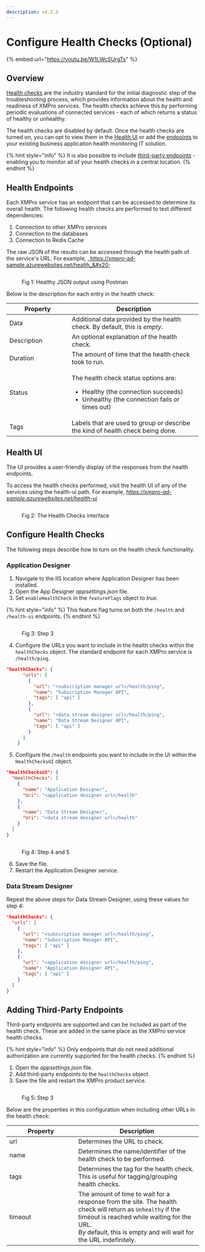 ```yaml
---
description: v4.2.3
---
```


# Configure Health Checks (Optional)

{% embed url="https://youtu.be/W1LWcSUrgTs" %}

## **Overview**

[Health checks](https://learn.microsoft.com/en-us/aspnet/core/host-and-deploy/health-checks?view=aspnetcore-6.0) are the industry standard for the initial diagnostic step of the troubleshooting process, which provides information about the health and readiness of XMPro services. The health checks achieve this by performing periodic evaluations of connected services - each of which returns a status of healthy or unhealthy.

The health checks are disabled by default. Once the health checks are turned on, you can opt to view them in the [Health UI](configure-health-checks-optional.md#health-ui) or add the [endpoints](configure-health-checks-optional.md#health-endpoints) to your existing business application health monitoring IT solution.  &#x20;

{% hint style="info" %}
It is also possible to include [third-party endpoints](configure-health-checks-optional.md#adding-third-party-endpoints) - enabling you to monitor all of your health checks in a central location.
{% endhint %}

## **Health Endpoints**

Each XMPro service has an endpoint that can be accessed to determine its overall health. The following health checks are performed to test different dependencies:

1. Connection to other XMPro services
2. Connection to the databases
3. Connection to Redis Cache

The raw JSON of the results can be accessed through the health path of the service's URL. For example, _https://xmpro-ad-sample.azurewebsites.net/health_&#x20;

<figure><img src="../../.gitbook/assets/health-endpoint-result.png" alt=""><figcaption><p>Fig 1: Healthy JSON output using Postman</p></figcaption></figure>

Below is the description for each entry in the health check:

<table><thead><tr><th width="147.57142857142856">Property</th><th>Description</th></tr></thead><tbody><tr><td>Data</td><td>Additional data provided by the health check. By default, this is <em>empty</em>.</td></tr><tr><td>Description</td><td>An optional explanation of the health check.</td></tr><tr><td>Duration</td><td>The amount of time that the health check took to run.</td></tr><tr><td>Status</td><td><p>The health check status options are:</p><ul><li>Healthy (the connection succeeds)</li><li>Unhealthy (the connection fails or times out)</li></ul></td></tr><tr><td>Tags</td><td>Labels that are used to group or describe the kind of health check being done.</td></tr></tbody></table>

## **Health UI**

The UI provides a user-friendly display of the responses from the health endpoints.

To access the health checks performed, visit the health UI of any of the services using the health-ui path. For example, _https://xmpro-ad-sample.azurewebsites.net/health-ui_

<figure><img src="../../.gitbook/assets/health-ui.png" alt=""><figcaption><p>Fig 2: The Health Checks interface</p></figcaption></figure>

## Configure Health Checks

The following steps describe how to turn on the health check functionality.

### Application Designer

1. Navigate to the IIS location where Application Designer has been installed.
2. Open the App Designer  _appsettings.json_ file.
3. Set `enableHealthCheck` in the `featureFlags` object to _true_.&#x20;

{% hint style="info" %}
This feature flag turns on both the `/health` and `/health-ui` endpoints.
{% endhint %}

<figure><img src="../../.gitbook/assets/Configure Health Check - setup step 1.png" alt=""><figcaption><p>Fig 3: Step 3</p></figcaption></figure>

4. Configure the URLs you want to include in the health checks within the `healthChecks` object. The standard endpoint for each XMPro service is `/health/ping`.&#x20;

```json
"healthChecks": {
      "urls": [
        {
          "url": "<subscription manager url>/health/ping",
          "name": "Subscription Manager API",
          "tags": [ "api" ]
        },
        {
          "url": "<data stream designer url>/health/ping",
          "name": "Data Stream Designer API",
          "tags": [ "api" ]
        }
      ]
    }
```

5. Configure the `/health` endpoints you want to include in the UI within the `HealthChecksUI` object.&#x20;

```json
"HealthChecksUI": {
  "HealthChecks": [
    {
      "name": "Application Designer",
      "Uri": "<application designer url>/health"
    },
    {
      "name": "Data Stream Designer",
      "Uri": "<data stream designer url>/health"
    }
  ]
}
```

<figure><img src="../../.gitbook/assets/Configure Health Check - setup step 2.png" alt=""><figcaption><p>Fig 4: Step 4 and 5</p></figcaption></figure>

6. Save the file.
7. Restart the Application Designer service.

### Data Stream Designer

Repeat the above steps for Data Stream Designer, using these values for step 4:

```json
"healthChecks": {
  "urls": [
    {
      "url": "<subscription manager url>/health/ping",
      "name": "Subscription Manager API",
      "tags": [ "api" ]
    },
    {
      "url": "<application designer url>/health/ping",
      "name": "Application Designer API",
      "tags": [ "api" ]
    }
  ]
}
```

## Adding Third-Party Endpoints

Third-party endpoints are supported and can be included as part of the health check. These are added in the same place as the XMPro service health checks.&#x20;

{% hint style="info" %}
Only endpoints that do not need additional authorization are currently supported for the health checks.
{% endhint %}

1. Open the _appsettings.json_ file.
2. Add third-party endpoints to the `healthChecks` object.
3. Save the file and restart the XMPro product service.

<figure><img src="../../.gitbook/assets/Configure Health Check - setup step 3.png" alt=""><figcaption><p>Fig 5: Step 3</p></figcaption></figure>

Below are the properties in this configuration when including other URLs in the health check:

<table><thead><tr><th width="164.57142857142856">Property</th><th>Description</th></tr></thead><tbody><tr><td>url</td><td>Determines the URL to check.</td></tr><tr><td>name</td><td>Determines the name/identifier of the health check to be performed.</td></tr><tr><td>tags</td><td>Determines the tag for the health check. This is useful for tagging/grouping health checks.</td></tr><tr><td>timeout</td><td>The amount of time to wait for a response from the site. The health check will return as <code>Unhealthy</code> if the timeout is reached while waiting for the URL. <br>By default, this is empty and will wait for the URL indefinitely.</td></tr></tbody></table>
